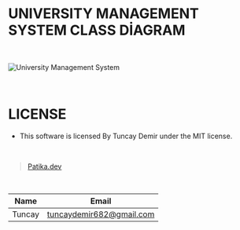 # UNIVERSITY MANAGEMENT SYSTEM CLASS DİAGRAM

<br />

![University Management System](https://user-images.githubusercontent.com/98576037/165508889-1f9d00e9-e713-4685-b8bd-8fa5acd37222.png)

<br />

# LICENSE

* This software is licensed By Tuncay Demir under the MIT license.

<br />

>[Patika.dev](https://app.patika.dev/fogomurphy)

<br/>

| Name |  Email |
| ---- |  ----- |
| Tuncay | tuncaydemir682@gmail.com |
